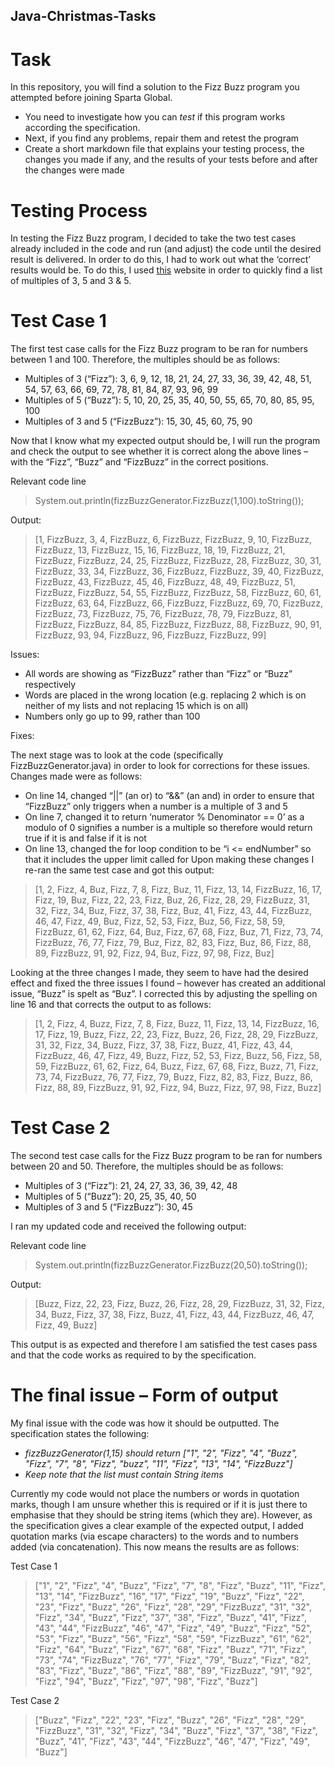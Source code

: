 ## Java-Christmas-Tasks

# Task

In this repository, you will find a solution to the Fizz Buzz program you attempted before joining Sparta Global. 
* You need to investigate how you can *test* if this program works according the specification. 
* Next, if you find any problems, repair them and retest the program
* Create a short markdown file that explains your testing process, the changes you made if any, and the results of your tests before and after the changes were made

# Testing Process

In testing the Fizz Buzz program, I decided to take the two test cases already included in the code and run (and adjust) the code until the desired result is delivered. In order to do this, I had to work out what the ‘correct’ results would be. To do this, I used [this](https://www.dcode.fr/multiples-list-number) website in order to quickly find a list of multiples of 3, 5 and 3 & 5.

# Test Case 1

The first test case calls for the Fizz Buzz program to be ran for numbers between 1 and 100. Therefore, the multiples should be as follows:
*	Multiples of 3 (“Fizz”): 3, 6, 9, 12, 18, 21, 24, 27, 33, 36, 39, 42, 48, 51, 54, 57, 63, 66, 69, 72, 78, 81, 84, 87, 93, 96, 99
*	Multiples of 5 (“Buzz”): 5, 10, 20, 25, 35, 40, 50, 55, 65, 70, 80, 85, 95, 100
*	Multiples of 3 and 5 (“FizzBuzz”): 15, 30, 45, 60, 75, 90

Now that I know what my expected output should be, I will run the program and check the output to see whether it is correct along the above lines – with the “Fizz”, “Buzz” and “FizzBuzz” in the correct positions.

Relevant code line

> System.out.println(fizzBuzzGenerator.FizzBuzz(1,100).toString());

Output:

> [1, FizzBuzz, 3, 4, FizzBuzz, 6, FizzBuzz, FizzBuzz, 9, 10, FizzBuzz, FizzBuzz, 13, FizzBuzz, 15, 16, FizzBuzz, 18, 19, FizzBuzz, 21, FizzBuzz, FizzBuzz, 24, 25, FizzBuzz, FizzBuzz, 28, FizzBuzz, 30, 31, FizzBuzz, 33, 34, FizzBuzz, 36, FizzBuzz, FizzBuzz, 39, 40, FizzBuzz, FizzBuzz, 43, FizzBuzz, 45, 46, FizzBuzz, 48, 49, FizzBuzz, 51, FizzBuzz, FizzBuzz, 54, 55, FizzBuzz, FizzBuzz, 58, FizzBuzz, 60, 61, FizzBuzz, 63, 64, FizzBuzz, 66, FizzBuzz, FizzBuzz, 69, 70, FizzBuzz, FizzBuzz, 73, FizzBuzz, 75, 76, FizzBuzz, 78, 79, FizzBuzz, 81, FizzBuzz, FizzBuzz, 84, 85, FizzBuzz, FizzBuzz, 88, FizzBuzz, 90, 91, FizzBuzz, 93, 94, FizzBuzz, 96, FizzBuzz, FizzBuzz, 99]

Issues:
*	All words are showing as “FizzBuzz” rather than “Fizz” or “Buzz” respectively
*	Words are placed in the wrong location (e.g. replacing 2 which is on neither of my lists and not replacing 15 which is on all)
*	Numbers only go up to 99, rather than 100

Fixes:

The next stage was to look at the code (specifically FizzBuzzGenerator.java) in order to look for corrections for these issues. Changes made were as follows:
*	On line 14, changed “||” (an or) to “&&” (an and) in order to ensure that “FizzBuzz” only triggers when a number is a multiple of 3 and 5
*	On line 7, changed it to return ‘numerator % Denominator == 0’ as a modulo of 0 signifies a number is a multiple so therefore would return true if it is and false if it is not
*	On line 13, changed the for loop condition to be “i <= endNumber” so that it includes the upper limit called for
Upon making these changes I re-ran the same test case and got this output:

> [1, 2, Fizz, 4, Buz, Fizz, 7, 8, Fizz, Buz, 11, Fizz, 13, 14, FizzBuzz, 16, 17, Fizz, 19, Buz, Fizz, 22, 23, Fizz, Buz, 26, Fizz, 28, 29, FizzBuzz, 31, 32, Fizz, 34, Buz, Fizz, 37, 38, Fizz, Buz, 41, Fizz, 43, 44, FizzBuzz, 46, 47, Fizz, 49, Buz, Fizz, 52, 53, Fizz, Buz, 56, Fizz, 58, 59, FizzBuzz, 61, 62, Fizz, 64, Buz, Fizz, 67, 68, Fizz, Buz, 71, Fizz, 73, 74, FizzBuzz, 76, 77, Fizz, 79, Buz, Fizz, 82, 83, Fizz, Buz, 86, Fizz, 88, 89, FizzBuzz, 91, 92, Fizz, 94, Buz, Fizz, 97, 98, Fizz, Buz]

Looking at the three changes I made, they seem to have had the desired effect and fixed the three issues I found – however has created an additional issue, “Buzz” is spelt as “Buz”. I corrected this by adjusting the spelling on line 16 and that corrects the output to as follows:

> [1, 2, Fizz, 4, Buzz, Fizz, 7, 8, Fizz, Buzz, 11, Fizz, 13, 14, FizzBuzz, 16, 17, Fizz, 19, Buzz, Fizz, 22, 23, Fizz, Buzz, 26, Fizz, 28, 29, FizzBuzz, 31, 32, Fizz, 34, Buzz, Fizz, 37, 38, Fizz, Buzz, 41, Fizz, 43, 44, FizzBuzz, 46, 47, Fizz, 49, Buzz, Fizz, 52, 53, Fizz, Buzz, 56, Fizz, 58, 59, FizzBuzz, 61, 62, Fizz, 64, Buzz, Fizz, 67, 68, Fizz, Buzz, 71, Fizz, 73, 74, FizzBuzz, 76, 77, Fizz, 79, Buzz, Fizz, 82, 83, Fizz, Buzz, 86, Fizz, 88, 89, FizzBuzz, 91, 92, Fizz, 94, Buzz, Fizz, 97, 98, Fizz, Buzz]

# Test Case 2

The second test case calls for the Fizz Buzz program to be ran for numbers between 20 and 50. Therefore, the multiples should be as follows:
*	Multiples of 3 (“Fizz”): 21, 24, 27, 33, 36, 39, 42, 48
*	Multiples of 5 (“Buzz”): 20, 25, 35, 40, 50
*	Multiples of 3 and 5 (“FizzBuzz”): 30, 45

I ran my updated code and received the following output:

Relevant code line

> System.out.println(fizzBuzzGenerator.FizzBuzz(20,50).toString());

Output:

> [Buzz, Fizz, 22, 23, Fizz, Buzz, 26, Fizz, 28, 29, FizzBuzz, 31, 32, Fizz, 34, Buzz, Fizz, 37, 38, Fizz, Buzz, 41, Fizz, 43, 44, FizzBuzz, 46, 47, Fizz, 49, Buzz]

This output is as expected and therefore I am satisfied the test cases pass and that the code works as required to by the specification.

# The final issue – Form of output

My final issue with the code was how it should be outputted. The specification states the following:
* *fizzBuzzGenerator(1,15) should return ["1", "2", "Fizz", "4", "Buzz", "Fizz", "7", "8", "Fizz", "buzz", "11", "Fizz", "13", "14", "FizzBuzz"]*
* *Keep note that the list must contain String items*

Currently my code would not place the numbers or words in quotation marks, though I am unsure whether this is required or if it is just there to emphasise that they should be string items (which they are). However, as the specification gives a clear example of the expected output, I added quotation marks (via escape characters) to the words and to numbers added (via concatenation). This now means the results are as follows:

Test Case 1

> ["1", "2", "Fizz", "4", "Buzz", "Fizz", "7", "8", "Fizz", "Buzz", "11", "Fizz", "13", "14", "FizzBuzz", "16", "17", "Fizz", "19", "Buzz", "Fizz", "22", "23", "Fizz", "Buzz", "26", "Fizz", "28", "29", "FizzBuzz", "31", "32", "Fizz", "34", "Buzz", "Fizz", "37", "38", "Fizz", "Buzz", "41", "Fizz", "43", "44", "FizzBuzz", "46", "47", "Fizz", "49", "Buzz", "Fizz", "52", "53", "Fizz", "Buzz", "56", "Fizz", "58", "59", "FizzBuzz", "61", "62", "Fizz", "64", "Buzz", "Fizz", "67", "68", "Fizz", "Buzz", "71", "Fizz", "73", "74", "FizzBuzz", "76", "77", "Fizz", "79", "Buzz", "Fizz", "82", "83", "Fizz", "Buzz", "86", "Fizz", "88", "89", "FizzBuzz", "91", "92", "Fizz", "94", "Buzz", "Fizz", "97", "98", "Fizz", "Buzz"]

Test Case 2

> ["Buzz", "Fizz", "22", "23", "Fizz", "Buzz", "26", "Fizz", "28", "29", "FizzBuzz", "31", "32", "Fizz", "34", "Buzz", "Fizz", "37", "38", "Fizz", "Buzz", "41", "Fizz", "43", "44", "FizzBuzz", "46", "47", "Fizz", "49", "Buzz"]
